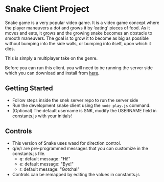 # Snake Client Project

Snake game is a very popular video game. It is a video game concept where the player maneuvers a dot and grows it by ‘eating’ pieces of food. As it moves and eats, it grows and the growing snake becomes an obstacle to smooth maneuvers. The goal is to grow it to become as big as possible without bumping into the side walls, or bumping into itself, upon which it dies.

This is simply a multiplayer take on the genre.

Before you can run this client, you will need to be running the server side which you can download and install from [here](https://github.com/lighthouse-labs/snek-multiplayer). 

## Getting Started

- Follow steps inside the snek server repo to run the server side
- Run the development snake client using the `node play.js` command.
- (Optional) The default username is SNK, modify the USERNAME field in constants.js with your initials!

## Controls
- This version of Snake uses wasd for direction control.
- q/e/r are pre-programmed messages that you can customize in the constants.js file.
  - q: default message: "Hi!"
  - e: default message: "Bye!"
  - r: default message: "Gotcha!"
- Controls can be remapped by editing the values in constants.js